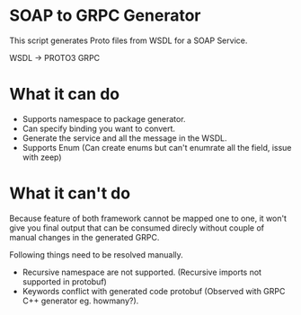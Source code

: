 SOAP to GRPC Generator
==========================

This script generates Proto files from WSDL for a SOAP Service.

WSDL -> PROTO3 GRPC


What it can do
=====
* Supports namespace to package generator.
* Can specify binding you want to convert.
* Generate the service and all the message in the WSDL.
* Supports Enum (Can create enums but can't enumrate all the field, issue with zeep)


What it can't do
====
Because feature of both framework cannot be mapped one to one, it won't give you final output that can be consumed direcly without couple of manual changes in the generated GRPC.

Following things need to be resolved manually.

* Recursive namespace are not supported. (Recursive imports not supported in protobuf)
* Keywords conflict with generated code protobuf (Observed with GRPC C++  generator eg. howmany?).

